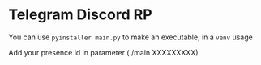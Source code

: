 # Telegram Discord RP

You can use `pyinstaller main.py` to make an executable, in a `venv` usage

Add your presence id in parameter (./main XXXXXXXXX)
